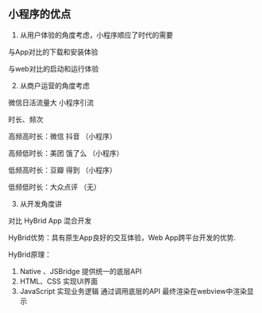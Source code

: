 ## 小程序的优点

1. 从用户体验的角度考虑，小程序顺应了时代的需要

与App对比的下载和安装体验

与web对比的启动和运行体验

2. 从商户运营的角度考虑

微信日活流量大 小程序引流

时长、频次

高频高时长：微信 抖音 （小程序）

高频低时长：美团 饿了么 （小程序）

低频高时长：豆瓣 得到 （小程序）

低频低时长：大众点评  （无）

3. 从开发角度讲

对比 HyBrid App 混合开发

HyBrid优势：具有原生App良好的交互体验，Web App跨平台开发的优势.

HyBrid原理：
  1. Native 、JSBridge 提供统一的底层API
  2. HTML、CSS 实现UI界面
  3. JavaScript 实现业务逻辑 通过调用底层的API 最终渲染在webview中渲染显示